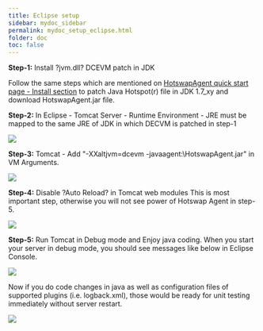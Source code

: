 ```yaml
---
title: Eclipse setup
sidebar: mydoc_sidebar
permalink: mydoc_setup_eclipse.html
folder: doc
toc: false
---
```


**Step-1:** Install ?jvm.dll? DCEVM patch in JDK

Follow the same steps which are mentioned on [HotswapAgent quick start page - Install section](http://hotswapagent.org/quick-start) to patch Java Hotspot(r) file in JDK 1.7_xy and download HotswapAgent.jar file.

**Step-2:** In Eclipse - Tomcat Server - Runtime Environment - JRE must be mapped to the same JRE of JDK in which DECVM is patched in step-1

![](https://raw.githubusercontent.com/skybber/HotswapAgentWiki/master/img/EclipseSetup-01.png)

**Step-3:** Tomcat - Add "-XXaltjvm=dcevm -javaagent:<PATH>\HotswapAgent.jar" in VM Arguments.

![](https://raw.githubusercontent.com/skybber/HotswapAgentWiki/master/img/EclipseSetup-02.png)

**Step-4:** Disable ?Auto Reload? in Tomcat web modules
This is most important step, otherwise you will not see power of Hotswap Agent in step-5.

![](https://raw.githubusercontent.com/skybber/HotswapAgentWiki/master/img/EclipseSetup-03.png)

**Step-5:** Run Tomcat in Debug mode and Enjoy java coding.
When you start your server in debug mode, you should see messages like below in Eclipse Console.

![](https://raw.githubusercontent.com/skybber/HotswapAgentWiki/master/img/EclipseSetup-04.png)

Now if you do code changes in java as well as configuration files of supported plugins (i.e. logback.xml), those would be ready for unit testing immediately without server restart.

![](https://raw.githubusercontent.com/skybber/HotswapAgentWiki/master/img/EclipseSetup-05.png)

